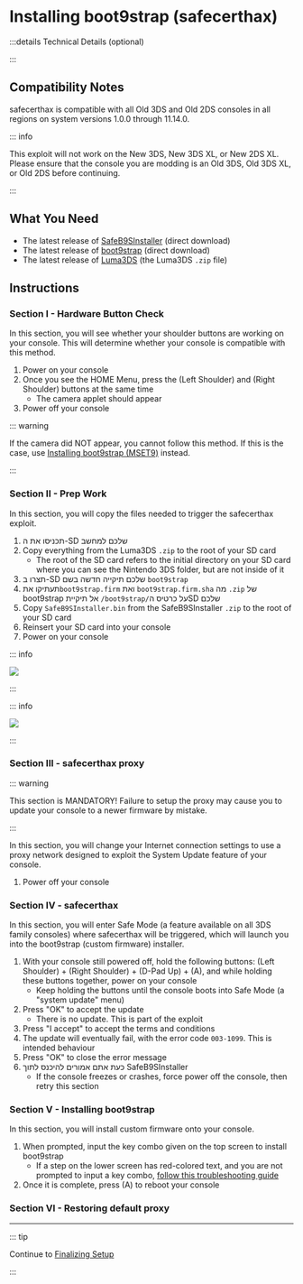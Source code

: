# Installing boot9strap (safecerthax)

:::details Technical Details (optional)

:::

## Compatibility Notes

safecerthax is compatible with all Old 3DS and Old 2DS consoles in all regions on system versions 1.0.0 through 11.14.0.

::: info

This exploit will not work on the New 3DS, New 3DS XL, or New 2DS XL. Please ensure that the console you are modding is an Old 3DS, Old 3DS XL, or Old 2DS before continuing.

:::

## What You Need

- The latest release of [SafeB9SInstaller](https://github.com/d0k3/SafeB9SInstaller/releases/download/v0.0.7/SafeB9SInstaller-20170605-122940.zip) (direct download)
- The latest release of [boot9strap](https://github.com/SciresM/boot9strap/releases/download/1.4/boot9strap-1.4.zip) (direct download)
- The latest release of [Luma3DS](https://github.com/LumaTeam/Luma3DS/releases/latest) (the Luma3DS `.zip` file)

## Instructions

### Section I - Hardware Button Check

In this section, you will see whether your shoulder buttons are working on your console. This will determine whether your console is compatible with this method.

1. Power on your console
2. Once you see the HOME Menu, press the (Left Shoulder) and (Right Shoulder) buttons at the same time
    - The camera applet should appear
3. Power off your console

::: warning

If the camera did NOT appear, you cannot follow this method. If this is the case, use [Installing boot9strap (MSET9)](installing-boot9strap-\(mset9\)) instead.

:::

### Section II - Prep Work

In this section, you will copy the files needed to trigger the safecerthax exploit.

1. תכניסו את ה-SD שלכם למחשב
2. Copy everything from the Luma3DS `.zip` to the root of your SD card
    - The root of the SD card refers to the initial directory on your SD card where you can see the Nintendo 3DS folder, but are not inside of it
3. תצרו ב-SD שלכם תיקייה חדשה בשם `boot9strap`
4. תעתיקו את`boot9strap.firm` ואת `boot9strap.firm.sha` מה `.zip` של boot9strap אל תיקיית `/boot9strap/`על כרטיס הSD שלכם
5. Copy `SafeB9SInstaller.bin` from the SafeB9SInstaller `.zip` to the root of your SD card
6. Reinsert your SD card into your console
7. Power on your console

::: info

![](/images/screenshots/safecerthax-root-layout.png)

:::

::: info

![](/images/screenshots/boot9strap-folder.png)

:::

### Section III - safecerthax proxy

::: warning

This section is MANDATORY! Failure to setup the proxy may cause you to update your console to a newer firmware by mistake.

:::

In this section, you will change your Internet connection settings to use a proxy network designed to exploit the System Update feature of your console.

<!--@include: ./_include/addproxy.md -->

1. Power off your console

### Section IV - safecerthax

In this section, you will enter Safe Mode (a feature available on all 3DS family consoles) where safecerthax will be triggered, which will launch you into the boot9strap (custom firmware) installer.

1. With your console still powered off, hold the following buttons: (Left Shoulder) + (Right Shoulder) + (D-Pad Up) + (A), and while holding these buttons together, power on your console
    - Keep holding the buttons until the console boots into Safe Mode (a "system update" menu)
2. Press "OK" to accept the update
    - There is no update. This is part of the exploit
3. Press "I accept" to accept the terms and conditions
4. The update will eventually fail, with the error code `003-1099`. This is intended behaviour
5. Press "OK" to close the error message
6. כעת אתם אמורים להיכנס לתוך SafeB9SInstaller
    - If the console freezes or crashes, force power off the console, then retry this section

### Section V - Installing boot9strap

In this section, you will install custom firmware onto your console.

1. When prompted, input the key combo given on the top screen to install boot9strap
    - If a step on the lower screen has red-colored text, and you are not prompted to input a key combo, [follow this troubleshooting guide](troubleshooting-safecerthax)
2. Once it is complete, press (A) to reboot your console

<!--@include: ./_include/configure-luma3ds.md -->

<!--@include: ./_include/luma3ds-installed-note.md -->

### Section VI - Restoring default proxy

<!--@include: ./_include/rmproxy.md -->

___

::: tip

Continue to [Finalizing Setup](finalizing-setup)

:::
